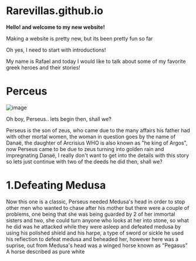 # Rarevillas.github.io

**Hello! and welcome to my new website!**

Making a website is pretty new, but its been pretty fun so far

Oh yes, I need to start with introductions!

My name is Rafael and today I would like to talk about some of my favorite greek heroes and their stories!


# Perceus

![image](https://user-images.githubusercontent.com/118244182/202872586-647a0f06-4d5f-4e42-b236-ecbcf5b0e7cb.png)

Oh boy, Perseus.. lets begin then, shall we?


Perseus is the son of zeus, who came due to the many affairs his father had with other mortal women, the woman in question goes by the name of Danaë, the daughter of Arcrisius WHO is also known as "he king of Argos", now Perseus came to be due to zeus turning into golden rain and impregnating Danaë, I really don't want to get into the details with this story so lets just continue with two of the deeds he did then, shall we?


# 1.Defeating Medusa

Now this one is a classic, Perseus needed Medusa's head in order to stop other men who wanted to chase after his mother but there were a couple of problems, one being that she was being guarded by 2 of her immortal sisters and two, she could turn anyone who looks at her into stone, so what he did was he attacked while they were asleep and defeated medusa by using his polished shield and his harpe, a type of sword or sickle he used his reflection to defeat medusa and beheaded her, however here was a suprise, out from Medusa's head was a winged horse known as "Pegasus" A horse described as pure white
